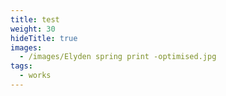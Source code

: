 ```yaml
---
title: test
weight: 30
hideTitle: true
images:
  - /images/Elyden spring print -optimised.jpg
tags:
  - works
---
```

